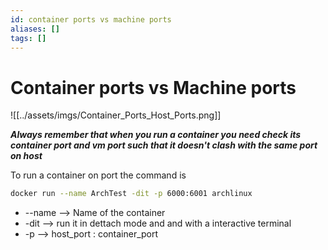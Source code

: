 ```yaml
---
id: container ports vs machine ports
aliases: []
tags: []
---
```


# Container ports vs Machine ports 


![[../assets/imgs/Container_Ports_Host_Ports.png]]

***Always remember that when you run a container you need check its container port and vm port such that it doesn't clash with the same port on host*** 

To run a container on port the command is 

```bash
docker run --name ArchTest -dit -p 6000:6001 archlinux 
```

-  --name  --> Name of the container
-  -dit  --> run it in dettach mode and and with a interactive terminal 
-  -p  --> host_port : container_port

